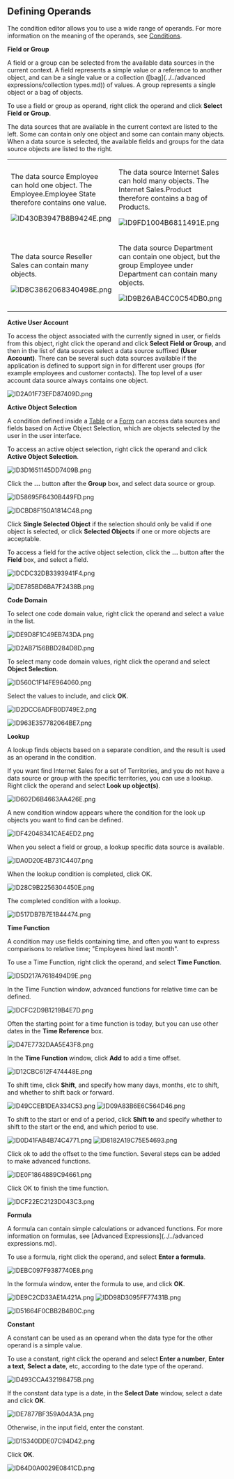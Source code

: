 ## Defining Operands

<span style="FONT-WEIGHT: normal">The condition editor allows you to use a wide range of operands. For more information on the meaning of the operands, see <span style="FONT-WEIGHT: normal">[Conditions](../../conditions.md)<span style="FONT-WEIGHT: normal">.

**Field or Group**

A field or a group can be selected from the available data sources in the current context. A field represents a simple value or a reference to another object, and can be a single value or a collection ([bag](../../advanced expressions/collection types.md)) of values. A group represents a single object or a bag of objects.

To use a field or group as operand, right click the operand and click **Select Field or Group**.

The data sources that are available in the current context are listed to the left. Some can contain only one object and some can contain many objects. When a data source is selected, the available fields and groups for the data source objects are listed to the right. 

<table style="WIDTH: 100%">

<tbody>

<tr>

<td>

The data source Employee can hold one object. The Employee.Employee State therefore contains one value.

![ID430B3947B8B9424E.png](media/ID430B3947B8B9424E.png)

</td>

<td>

The data source Internet Sales can hold many objects. The Internet Sales.Product therefore contains a bag of Products.

![ID9FD1004B6811491E.png](media/ID9FD1004B6811491E.png)

</td>

</tr>

<tr>

<td>

The data source Reseller Sales can contain many objects.

![ID8C3862068340498E.png](media/ID8C3862068340498E.png)

</td>

<td>

The data source Department can contain one object, but the group Employee under Department can contain many objects.

![ID9B26AB4CC0C54DB0.png](media/ID9B26AB4CC0C54DB0.png)

</td>

</tr>

</tbody>

</table>

**Active User Account**

To access the object associated with the currently signed in user, or fields from this object, right click the operand and click **Select Field or Group**<span style="FONT-WEIGHT: normal">, and then in the list of data sources select a data source suffixed **(User Account)**<span style="FONT-WEIGHT: normal">. There can be several such data sources available if the application is defined to support sign in for different user groups (for example employees and customer contacts). The top level of a user account data source always contains one object.

<span style="FONT-WEIGHT: normal">![ID2A01F73EFD87409D.png](media/ID2A01F73EFD87409D.png)

**Active Object Selection**

A condition defined inside a [Table](../../../tables.md) or a [Form](../../../forms.md) can access data sources and fields based on Active Object Selection, which are objects selected by the user in the user interface.

To access an active object selection, right click the operand and click **Active Object Selection**.  

![ID3D1651145DD7409B.png](media/ID3D1651145DD7409B.png)

Click the **...** button after the **Group** box, and select data source or group.

![ID58695F6430B449FD.png](media/ID58695F6430B449FD.png)

![IDCBD8F150A1814C48.png](media/IDCBD8F150A1814C48.png)

Click **Single Selected Object** if the selection should only be valid if one object is selected, or click **Selected Objects** if one or more objects are acceptable.

To access a field for the active object selection, click the **...** button after the **Field** box, and select a field.

![IDCDC32DB3393941F4.png](media/IDCDC32DB3393941F4.png)

![IDE785BD6BA7F2438B.png](media/IDE785BD6BA7F2438B.png)

**Code Domain**

To select one code domain value, right click the operand and select a value in the list.

![IDE9D8F1C49EB743DA.png](media/IDE9D8F1C49EB743DA.png)

![ID2AB7156BBD284D8D.png](media/ID2AB7156BBD284D8D.png)

To select many code domain values, right click the operand and select **Object Selection**.

![ID560C1F14FE964060.png](media/ID560C1F14FE964060.png)

Select the values to include, and click **OK**.

![ID2DCC6ADFB0D749E2.png](media/ID2DCC6ADFB0D749E2.png)

![ID963E357782064BE7.png](media/ID963E357782064BE7.png)

**Lookup**  

A lookup finds objects based on a separate condition, and the result is used as an operand in the condition.

If you want find Internet Sales for a set of Territories, and you do not have a data source or group with the specific territories, you can use a lookup. Right click the operand and select **Look up object(s)**.

![ID602D6B4663AA426E.png](media/ID602D6B4663AA426E.png)

A new condition window appears where the condition for the look up objects you want to find can be defined.

![IDF42048341CAE4ED2.png](media/IDF42048341CAE4ED2.png)

When you select a field or group, a lookup specific data source is available.

![IDA0D20E4B731C4407.png](media/IDA0D20E4B731C4407.png)

When the lookup condition is completed, click OK.

![ID28C9B2256304450E.png](media/ID28C9B2256304450E.png)

The completed condition with a lookup.

![ID517DB7B7E1B44474.png](media/ID517DB7B7E1B44474.png)

**Time Function**

A condition may use fields containing time, and often you want to express comparisons to relative time; "Employees hired last month".

To use a Time Function, right click the operand, and select **Time Function**.

![ID5D217A7618494D9E.png](media/ID5D217A7618494D9E.png)

In the Time Function window, advanced functions for relative time can be defined.

![IDCFC2D9B1219B4E7D.png](media/IDCFC2D9B1219B4E7D.png)

Often the starting point for a time function is today, but you can use other dates in the **Time Reference** box.

![ID47E7732DAA5E43F8.png](media/ID47E7732DAA5E43F8.png)

In the **Time Function** window, click **Add** to add a time offset.

![ID12CBC612F474448E.png](media/ID12CBC612F474448E.png)

To shift time, click **Shift**, and specify how many days, months, etc to shift, and whether to shift back or forward.

![ID49CCEB1DEA334C53.png](media/ID49CCEB1DEA334C53.png)  ![ID09A83B6E6C564D46.png](media/ID09A83B6E6C564D46.png)

To shift to the start or end of a period, click **Shift to** and specify whether to shift to the start or the end, and which period to use.

![ID0D41FAB4B74C4771.png](media/ID0D41FAB4B74C4771.png)  ![ID8182A19C75E54693.png](media/ID8182A19C75E54693.png)

Click ok to add the offset to the time function. Several steps can be added to make advanced functions.

![IDE0F1864889C94661.png](media/IDE0F1864889C94661.png)

Click OK to finish the time function.

![IDCF22EC2123D043C3.png](media/IDCF22EC2123D043C3.png)

**Formula**

A formula can contain simple calculations or advanced functions. For more information on formulas, see [Advanced Expressions](../../advanced expressions.md).

To use a formula, right click the operand, and select **Enter a formula**.

![IDEBC097F9387740E8.png](media/IDEBC097F9387740E8.png)

In the formula window, enter the formula to use, and click **OK**.

![IDE9C2CD33AE1A421A.png](media/IDE9C2CD33AE1A421A.png)  ![IDD98D3095FF77431B.png](media/IDD98D3095FF77431B.png)

![ID51664F0CBB2B4B0C.png](media/ID51664F0CBB2B4B0C.png)

**Constant**  

A constant can be used as an operand when the data type for the other operand is a simple value.

To use a constant, right click the operand and select **Enter a number**, **Enter a text**, **Select a date**, etc, according to the date type of the operand.

![ID493CCA432198475B.png](media/ID493CCA432198475B.png)

If the constant data type is a date, in the **Select Date** window, select a date and click **OK**.

![IDE7877BF359A04A3A.png](media/IDE7877BF359A04A3A.png)

Otherwise, in the input field, enter the constant.

![ID15340DDE07C94D42.png](media/ID15340DDE07C94D42.png)

Click **OK**.

![ID64D0A0029E0841CD.png](media/ID64D0A0029E0841CD.png)